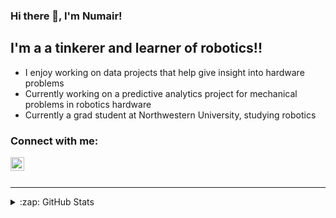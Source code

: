 ### Hi there 👋, I'm Numair!

## I'm a a tinkerer and learner of robotics!!

 - I enjoy working on data projects that help give insight into hardware problems
 - Currently working on a predictive analytics project for mechanical problems in robotics hardware
 - Currently a grad student at Northwestern University, studying robotics

 ### Connect with me:

[<img align="left" alt="newmayor | LinkedIn" width="22px" src="https://cdn.jsdelivr.net/npm/simple-icons@v3/icons/linkedin.svg" />][linkedin]

<br />
<br />

---

<details>
  <summary>:zap: GitHub Stats</summary>

  [![Numair's GitHub stats](https://github-readme-stats.vercel.app/api?username=newmayor&show_icons=true)](https://github.com/anuraghazra/github-readme-stats)


</details>

[linkedin]: https://linkedin.com/in/numahmed

